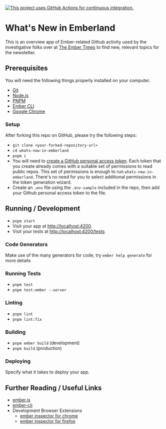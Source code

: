 [![This project uses GitHub Actions for continuous integration.](https://github.com/ember-learn/whats-new-in-emberland/workflows/CI/badge.svg)](https://github.com/ember-learn/whats-new-in-emberland/actions?query=workflow%3ACI)

# What's New in Emberland

This is an overview app of Ember-related Github activity used by the investigative folks over at [The Ember Times](https://twitter.com/embertimes) to find new, relevant topics for the newsletter.

## Prerequisites

You will need the following things properly installed on your computer.

- [Git](https://git-scm.com/)
- [Node.js](https://nodejs.org/)
- [PNPM](https://pnpm.io)
- [Ember CLI](https://cli.emberjs.com/release/)
- [Google Chrome](https://google.com/chrome/)

### Setup

After forking this repo on GitHub, please try the following steps:

- `git clone <your-forked-repository-url>`
- `cd whats-new-in-emberland`
- `pnpm i`
- You will need to [create a GitHub personal access token](https://github.com/settings/tokens). Each token that you create already comes with a suitable set of permissions to read public repos. This set of permissions is enough to run `whats-new-in-emberland`. There's no need for you to select additional permissions in the token generation wizard.
- Create an `.env` file using the `.env-sample` included in the repo, then add your Github personal access token to the file.

## Running / Development

- `pnpm start`
- Visit your app at [http://localhost:4200](http://localhost:4200).
- Visit your tests at [http://localhost:4200/tests](http://localhost:4200/tests).

### Code Generators

Make use of the many generators for code, try `ember help generate` for more details

### Running Tests

- `pnpm test`
- `pnpm test:ember --server`

### Linting

- `pnpm lint`
- `pnpm lint:fix`

### Building

- `pnpm ember build` (development)
- `pnpm build` (production)

### Deploying

Specify what it takes to deploy your app.

## Further Reading / Useful Links

- [ember.js](https://emberjs.com/)
- [ember-cli](https://cli.emberjs.com/release/)
- Development Browser Extensions
  - [ember inspector for chrome](https://chrome.google.com/webstore/detail/ember-inspector/bmdblncegkenkacieihfhpjfppoconhi)
  - [ember inspector for firefox](https://addons.mozilla.org/en-US/firefox/addon/ember-inspector/)
